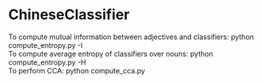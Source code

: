 # ChineseClassifier

To compute mutual information between adjectives and classifiers: python compute_entropy.py -I  
To compute average entropy of classifiers over nouns: python compute_entropy.py -H  
To perform CCA: python compute_cca.py  
